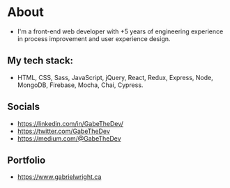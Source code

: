 # About
- I'm a front-end web developer with +5 years of engineering experience in process improvement and user experience design.

## My tech stack:
- HTML, CSS, Sass, JavaScript, jQuery, React, Redux, Express, Node, MongoDB, Firebase, Mocha, Chai, Cypress.

## Socials
- https://linkedin.com/in/GabeTheDev/
- https://twitter.com/GabeTheDev
- https://medium.com/@GabeTheDev

## Portfolio
- https://www.gabrielwright.ca





<!---
gabrielwright1/gabrielwright1 is a ✨ special ✨ repository because its `README.md` (this file) appears on your GitHub profile.
You can click the Preview link to take a look at your changes.
--->
